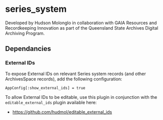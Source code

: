 
# series_system

Developed by Hudson Molonglo in collaboration with GAIA Resources and Recordkeeping Innovation
as part of the Queensland State Archives Digital Archiving Program.

## Dependancies

### External IDs

To expose External IDs on relevant Series system records (and other
ArchivesSpace records), add the following configuration:
```
AppConfig[:show_external_ids] = true
```

To allow External IDs to be editable, use this plugin in conjunction with the
`editable_external_ids` plugin available here:

* https://github.com/hudmol/editable_external_ids
